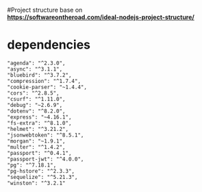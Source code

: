 #Project structure base on  
**https://softwareontheroad.com/ideal-nodejs-project-structure/**


 # dependencies
    "agenda": "^2.3.0",
    "async": "^3.1.1",
    "bluebird": "^3.7.2",
    "compression": "^1.7.4",
    "cookie-parser": "~1.4.4",
    "cors": "^2.8.5",
    "csurf": "^1.11.0",
    "debug": "~2.6.9",
    "dotenv": "^8.2.0",
    "express": "~4.16.1",
    "fs-extra": "^8.1.0",
    "helmet": "^3.21.2",
    "jsonwebtoken": "^8.5.1",
    "morgan": "~1.9.1",
    "multer": "^1.4.2",
    "passport": "^0.4.1",
    "passport-jwt": "^4.0.0",
    "pg": "^7.18.1",
    "pg-hstore": "^2.3.3",
    "sequelize": "^5.21.3",
    "winston": "^3.2.1"
   #
